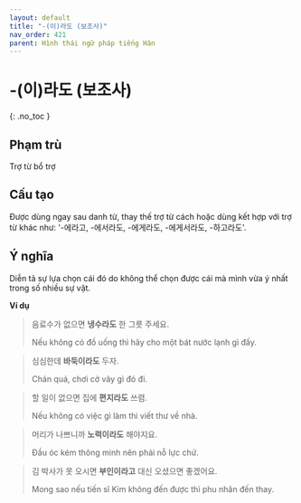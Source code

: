 ```yaml
---
layout: default
title: "-(이)라도 (보조사)"
nav_order: 421
parent: Hình thái ngữ pháp tiếng Hàn
---
```


# -(이)라도 (보조사)
{: .no_toc }

## Phạm trù

Trợ từ bổ trợ

## Cấu tạo

Được dùng ngay sau danh từ, thay thế trợ từ cách hoặc dùng kết hợp với trợ từ khác như: '-에라고, -에서라도, -에게라도, -에게서라도, -하고라도'.

## Ý nghĩa

Diễn tả sự lựa chọn cái đó do không thể chọn được cái mà mình vừa ý nhất trong số nhiều sự vật.

**Ví dụ**

> 음료수가 없으면 **냉수라도** 한 그릇 주세요.
>
> Nếu không có đồ uống thì hãy cho một bát nước lạnh gì đấy.

> 심심한데 **바둑이라도** 두자.
>
> Chán quá, chơi cờ vây gì đó đi.

> 할 일이 없으면 집에 **편지라도** 쓰렴.
>
> Nếu không có việc gì làm thì viết thư về nhà.

> 머리가 나쁘니까 **노력이라도** 해야지요.
>
> Đầu óc kém thông minh nên phải nỗ lực chứ.

> 김 박사가 못 오시면 **부인이라고** 대신 오셨으면 좋겠어요.
>
> Mong sao nếu tiến sĩ Kim không đến được thì phu nhân đến thay.
